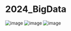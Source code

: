 # 2024_BigData
![image](https://github.com/minseok06/2024_BigData/assets/121544294/28c7e5e2-b4ad-456a-b991-e879ce47c213)
![image](https://github.com/minseok06/2024_BigData/assets/121544294/b5b40843-1c5f-4040-8655-79554e9e8803)
![image](https://github.com/minseok06/2024_BigData/assets/121544294/f72ee81d-b529-41e4-8548-d95cae00ac93)
